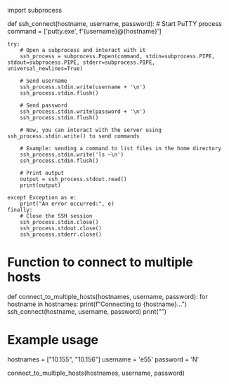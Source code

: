 import subprocess

def ssh_connect(hostname, username, password):
    # Start PuTTY process
    command = ['putty.exe', f'{username}@{hostname}']

    try:
        # Open a subprocess and interact with it
        ssh_process = subprocess.Popen(command, stdin=subprocess.PIPE, stdout=subprocess.PIPE, stderr=subprocess.PIPE, universal_newlines=True)

        # Send username
        ssh_process.stdin.write(username + '\n')
        ssh_process.stdin.flush()

        # Send password
        ssh_process.stdin.write(password + '\n')
        ssh_process.stdin.flush()

        # Now, you can interact with the server using ssh_process.stdin.write() to send commands

        # Example: sending a command to list files in the home directory
        ssh_process.stdin.write('ls ~\n')
        ssh_process.stdin.flush()

        # Print output
        output = ssh_process.stdout.read()
        print(output)

    except Exception as e:
        print("An error occurred:", e)
    finally:
        # Close the SSH session
        ssh_process.stdin.close()
        ssh_process.stdout.close()
        ssh_process.stderr.close()

# Function to connect to multiple hosts
def connect_to_multiple_hosts(hostnames, username, password):
    for hostname in hostnames:
        print(f"Connecting to {hostname}...")
        ssh_connect(hostname, username, password)
        print("")

# Example usage
hostnames = ["10.155", "10.156"]
username = 'e55'
password = 'N'

connect_to_multiple_hosts(hostnames, username, password)
